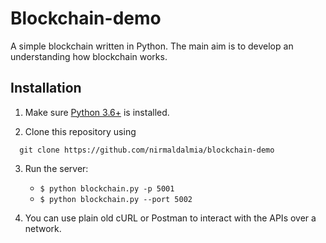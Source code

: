 # Blockchain-demo
A simple blockchain written in Python. The main aim is to develop an understanding how blockchain works.

## Installation

1. Make sure [Python 3.6+](https://www.python.org/downloads/) is installed. 

2. Clone this repository using
  ```
    git clone https://github.com/nirmaldalmia/blockchain-demo
  ```

3. Run the server:
    * `$ python blockchain.py -p 5001`
    * `$ python blockchain.py --port 5002`
    
4. You can use plain old cURL or Postman to interact with the APIs over a network.
